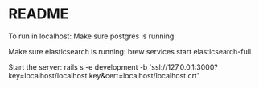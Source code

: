 # README


To run in localhost:
Make sure postgres is running

Make sure elasticsearch is running: 
brew services start elasticsearch-full

Start the server:
rails s -e development -b 'ssl://127.0.0.1:3000?key=localhost/localhost.key&cert=localhost/localhost.crt'
